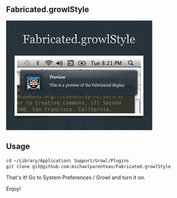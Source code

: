 ## Fabricated.growlStyle

![Screenshot of the Fabricated.growlStyle theme](https://github.com/michaelparenteau/Fabricated.growlStyle/raw/master/Contents/Resources/images/fabricated-growlStyle.png)

## Usage

    cd ~/Library/Application\ Support/Growl/Plugins
    git clone git@github.com:michaelparenteau/Fabricated.growlStyle
    
That's it! Go to System Preferences / Growl and turn it on.

Enjoy!
    